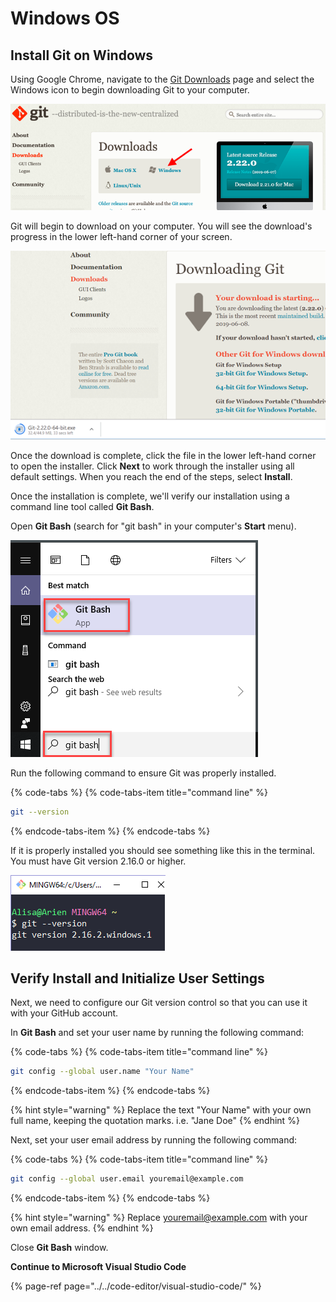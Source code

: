 # Windows OS

## Install Git on Windows

Using Google Chrome, navigate to the [Git Downloads](https://git-scm.com/downloads) page and select the Windows icon to begin downloading Git to your computer.

![Windows download button](../../.gitbook/assets/windows_git.png)

Git will begin to download on your computer. You will see the download's progress in the lower left-hand corner of your screen.

![Download progress](../../.gitbook/assets/git_windows_download.png)

Once the download is complete, click the file in the lower left-hand corner to open the installer. Click **Next** to work through the installer using all default settings. When you reach the end of the steps, select **Install**.

Once the installation is complete, we'll verify our installation using a command line tool called **Git Bash**.

Open **Git Bash** \(search for "git bash" in your computer's **Start** menu\).

![Opening Git Bash](../../.gitbook/assets/git-bash.png)

Run the following command to ensure Git was properly installed.

{% code-tabs %}
{% code-tabs-item title="command line" %}
```bash
git --version
```
{% endcode-tabs-item %}
{% endcode-tabs %}

If it is properly installed you should see something like this in the terminal. You must have Git version 2.16.0 or higher.

![Git version success](../../.gitbook/assets/git-bash-version.png)

## Verify Install and Initialize User Settings

Next, we need to configure our Git version control so that you can use it with your GitHub account.

In **Git Bash** and set your user name by running the following command:

{% code-tabs %}
{% code-tabs-item title="command line" %}
```bash
git config --global user.name "Your Name"
```
{% endcode-tabs-item %}
{% endcode-tabs %}

{% hint style="warning" %}
Replace the text "Your Name" with your own full name, keeping the quotation marks. i.e. "Jane Doe"
{% endhint %}

Next, set your user email address by running the following command:

{% code-tabs %}
{% code-tabs-item title="command line" %}
```bash
git config --global user.email youremail@example.com
```
{% endcode-tabs-item %}
{% endcode-tabs %}

{% hint style="warning" %}
Replace youremail@example.com with your own email address.
{% endhint %}

Close **Git Bash** window.

**Continue to Microsoft Visual Studio Code**

{% page-ref page="../../code-editor/visual-studio-code/" %}


